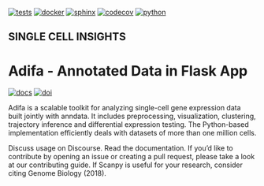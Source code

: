 
[![tests](https://github.com/haniffalab/sci-adifa/actions/workflows/test-coverage.yml/badge.svg)](https://github.com/haniffalab/sci-adifa/actions/workflows/test-coverage.yml)
[![docker](https://github.com/haniffalab/sci-adifa/actions/workflows/docker-build.yml/badge.svg)](https://github.com/haniffalab/sci-adifa/actions/workflows/docker-build.yml)
[![sphinx](https://github.com/haniffalab/sci-adifa/actions/workflows/sphinx-build.yml/badge.svg)](https://github.com/haniffalab/sci-adifa/actions/workflows/sphinx-build.yml)
[![codecov](https://codecov.io/gh/haniffalab/sci-adifa/branch/main/graph/badge.svg?token=RQLL0HKQ5W)](https://codecov.io/gh/haniffalab/sci-adifa)
[![python](https://img.shields.io/badge/python-3.8-blue)](https://python.org)

## SINGLE CELL INSIGHTS

# Adifa - Annotated Data in Flask App

[![docs](https://img.shields.io/badge/Documentation-online-blue)](https://haniffalab.github.io/sci-adifa)
[![doi](https://zenodo.org/badge/DOI/10.5281/zenodo.5824895.svg)](https://doi.org/10.5281/zenodo.5824895)

Adifa is a scalable toolkit for analyzing single-cell gene expression data built jointly with anndata. It includes preprocessing, visualization, clustering, trajectory inference and differential expression testing. The Python-based implementation efficiently deals with datasets of more than one million cells.

Discuss usage on Discourse. Read the documentation. If you’d like to contribute by opening an issue or creating a pull request, please take a look at our contributing guide. If Scanpy is useful for your research, consider citing Genome Biology (2018).